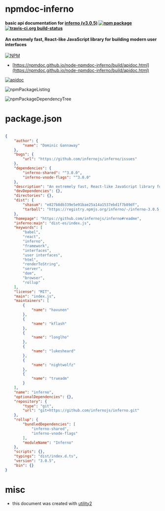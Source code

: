# npmdoc-inferno

#### basic api documentation for  [inferno (v3.0.5)](https://github.com/infernojs/inferno#readme)  [![npm package](https://img.shields.io/npm/v/npmdoc-inferno.svg?style=flat-square)](https://www.npmjs.org/package/npmdoc-inferno) [![travis-ci.org build-status](https://api.travis-ci.org/npmdoc/node-npmdoc-inferno.svg)](https://travis-ci.org/npmdoc/node-npmdoc-inferno)

#### An extremely fast, React-like JavaScript library for building modern user interfaces

[![NPM](https://nodei.co/npm/inferno.png?downloads=true&downloadRank=true&stars=true)](https://www.npmjs.com/package/inferno)

- [https://npmdoc.github.io/node-npmdoc-inferno/build/apidoc.html](https://npmdoc.github.io/node-npmdoc-inferno/build/apidoc.html)

[![apidoc](https://npmdoc.github.io/node-npmdoc-inferno/build/screenCapture.buildCi.browser.%252Ftmp%252Fbuild%252Fapidoc.html.png)](https://npmdoc.github.io/node-npmdoc-inferno/build/apidoc.html)

![npmPackageListing](https://npmdoc.github.io/node-npmdoc-inferno/build/screenCapture.npmPackageListing.svg)

![npmPackageDependencyTree](https://npmdoc.github.io/node-npmdoc-inferno/build/screenCapture.npmPackageDependencyTree.svg)



# package.json

```json

{
    "author": {
        "name": "Dominic Gannaway"
    },
    "bugs": {
        "url": "https://github.com/infernojs/inferno/issues"
    },
    "dependencies": {
        "inferno-shared": "^3.0.0",
        "inferno-vnode-flags": "^3.0.0"
    },
    "description": "An extremely fast, React-like JavaScript library for building modern user interfaces",
    "devDependencies": {},
    "directories": {},
    "dist": {
        "shasum": "e827b8db339e5e91bae25a14a1537ebd1f7b89df",
        "tarball": "https://registry.npmjs.org/inferno/-/inferno-3.0.5.tgz"
    },
    "homepage": "https://github.com/infernojs/inferno#readme",
    "inferno:main": "dist-es/index.js",
    "keywords": [
        "babel",
        "react",
        "inferno",
        "framework",
        "interfaces",
        "user interfaces",
        "html",
        "renderToString",
        "server",
        "dom",
        "browser",
        "rollup"
    ],
    "license": "MIT",
    "main": "index.js",
    "maintainers": [
        {
            "name": "havunen"
        },
        {
            "name": "kflash"
        },
        {
            "name": "longlho"
        },
        {
            "name": "lukesheard"
        },
        {
            "name": "nightwolfz"
        },
        {
            "name": "trueadm"
        }
    ],
    "name": "inferno",
    "optionalDependencies": {},
    "repository": {
        "type": "git",
        "url": "git+https://github.com/infernojs/inferno.git"
    },
    "rollup": {
        "bundledDependencies": [
            "inferno-shared",
            "inferno-vnode-flags"
        ],
        "moduleName": "Inferno"
    },
    "scripts": {},
    "typings": "dist/index.d.ts",
    "version": "3.0.5",
    "bin": {}
}
```



# misc
- this document was created with [utility2](https://github.com/kaizhu256/node-utility2)
